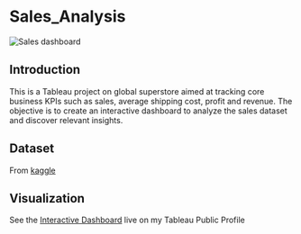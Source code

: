 # Sales_Analysis

![Sales dashboard](https://github.com/ishita9988/Sales-Analysis/assets/129153274/6f011979-18e3-4032-ba6b-392cb9c865ff)


## Introduction
This is a Tableau project on global superstore aimed at tracking core business KPIs such as sales, average shipping cost, profit and revenue. The objective is to create an interactive dashboard to analyze the sales dataset and discover relevant insights.

## Dataset
From [kaggle](https://www.kaggle.com/datasets/shekpaul/global-superstore)

## Visualization

See the [Interactive Dashboard](https://public.tableau.com/app/profile/tableau7010) live on my Tableau Public Profile


